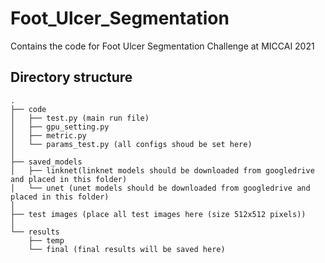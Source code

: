 # Foot_Ulcer_Segmentation
Contains the code for Foot Ulcer Segmentation Challenge at MICCAI 2021


## Directory structure
```
.
├── code
│   ├── test.py (main run file)
│   ├── gpu_setting.py
│   ├── metric.py
│   └── params_test.py (all configs shoud be set here)
│
├── saved_models
│   ├── linknet(linknet models should be downloaded from googledrive and placed in this folder)
│   └── unet (unet models should be downloaded from googledrive and placed in this folder)
│
├── test images (place all test images here (size 512x512 pixels))
│
└── results
    ├── temp
    └── final (final results will be saved here)
 
```
